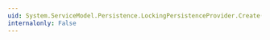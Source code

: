 ```yaml
---
uid: System.ServiceModel.Persistence.LockingPersistenceProvider.Create(System.Object,System.TimeSpan)
internalonly: False
---
```

